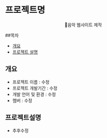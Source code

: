 # 프로젝트명
<p align="center">
음악 웹사이트 제작
</p>


##목차
  -  [개요](#개요)
  -  [프로젝트 설명](#프로젝트설명)




## 개요
- 프로젝트 이름 : 수정
- 프로젝트 개발기간 : 수정
- 개발 언어 및 환경 : 수정
- 멤버 : 수정



## 프로젝트설명
- 추후수정
